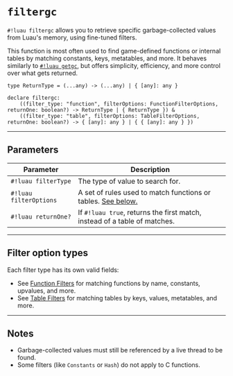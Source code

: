 # `filtergc`

`#!luau filtergc` allows you to retrieve specific garbage-collected values from Luau's memory, using fine-tuned filters.

This function is most often used to find game-defined functions or internal tables by matching constants, keys, metatables, and more. It behaves similarly to [`#!luau getgc`](../getgc.md), but offers simplicity, efficiency, and more control over what gets returned.

```luau
type ReturnType = (...any) -> (...any) | { [any]: any }

declare filtergc: 
    ((filter_type: "function", filterOptions: FunctionFilterOptions, returnOne: boolean?) -> ReturnType | { ReturnType }) & 
    ((filter_type: "table", filterOptions: TableFilterOptions, returnOne: boolean?) -> { [any]: any } | { { [any]: any } })
```

---

## Parameters

| Parameter         | Description                                                                 |
|------------------|-----------------------------------------------------------------------------|
| `#!luau filterType`   | The type of value to search for.         |
| `#!luau filterOptions` | A set of rules used to match functions or tables. [See below.](#filter-option-types)               |
| `#!luau returnOne?`   | If `#!luau true`, returns the first match, instead of a table of matches.         |

---

## Filter option types

Each filter type has its own valid fields:

- See [Function Filters](./FunctionFilterOptions.md) for matching functions by name, constants, upvalues, and more.
- See [Table Filters](./TableFilterOptions.md) for matching tables by keys, values, metatables, and more.

---

## Notes

- Garbage-collected values must still be referenced by a live thread to be found.
- Some filters (like `Constants` or `Hash`) do not apply to C functions.
